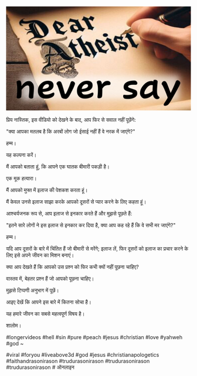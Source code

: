 ![Video cover image](../cover-2.jpg "cover photo")

प्रिय नास्तिक, इस वीडियो को देखने के बाद, आप फिर से सवाल नहीं पूछेंगे:

"क्या आपका मतलब है कि अरबों लोग जो ईसाई नहीं हैं वे नरक में जाएंगे?"

हम्म।

यह कल्पना करें।

मैं आपको बताता हूं, कि आपने एक घातक बीमारी पकड़ी है।

एक मूक हत्यारा।

मैं आपको मुफ्त में इलाज की पेशकश करता हूं।

मैं केवल उनसे इलाज साझा करके आपको दूसरों से प्यार करने के लिए कहता हूं।

आश्चर्यजनक रूप से, आप इलाज से इनकार करते हैं और मुझसे पूछते हैं:

"इतने सारे लोगों ने इस इलाज से इनकार कर दिया है, क्या आप कह रहे हैं कि वे सभी मर जाएंगे?"

हम्म।

यदि आप दूसरों के बारे में चिंतित हैं जो बीमारी से मरेंगे; इलाज लें, फिर दूसरों को इलाज का प्रचार करने के लिए इसे अपने जीवन का मिशन बनाएं।

क्या आप देखते हैं कि आपको उस प्रश्न को फिर कभी क्यों नहीं पूछना चाहिए?

वास्तव में, बेहतर प्रश्न हैं जो आपको पूछना चाहिए।

मुझसे टिप्पणी अनुभाग में पूछें।

आइए देखें कि आपने इस बारे में कितना सोचा है।

यह हमारे जीवन का सबसे महत्वपूर्ण विषय है।

शालोम।


#longervideos #hell #sin #pure #peach #jesus #christian #love #yahweh #god ~

#viral #foryou #liveabove3d #god #jesus #christianapologetics #faithandrasonirason #trudurasonirason #trudurasonirason #trudurasonirason # ऑनलाइन